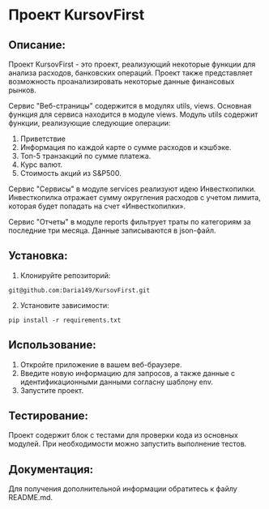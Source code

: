 # Проект KursovFirst




## Описание:

Проект KursovFirst - это проект, реализующий некоторые функции для анализа расходов, банковских операций.
Проект также представляет возможность проанализировать некоторые данные финансовых рынков.

Сервис "Веб-страницы" содержится в модулях utils, views. Основная функция для сервиса находится в модуле views.
Модуль utils содержит функции, реализующие следующие операции: 
1. Приветствие
2. Информация по каждой карте о сумме расходов и кэшбэке.
3. Топ-5 транзакций по сумме платежа.
4. Курс валют.
5. Стоимость акций из S&P500.

Сервис "Сервисы" в модуле services реализуют идею Инвесткопилки.
Инвесткопилка отражает сумму округления расходов с учетом лимита, которая будет попадать на счет «Инвесткопилки».

Сервис "Отчеты" в модуле reports фильтрует траты по категориям за последние три месяца.
Данные записываются в json-файл.






## Установка:

1. Клонируйте репозиторий:

```
git@github.com:Daria149/KursovFirst.git
```

2. Установите зависимости:

```
pip install -r requirements.txt
```

## Использование:
1. Откройте приложение в вашем веб-браузере.
2. Введите новую информацию для запросов, а также данные с идентификационными данными согласну шаблону env.
3. Запустите проект.


## Тестирование:
Проект содержит блок с тестами для проверки кода из основных модулей. 
При необходимости можно запустить выполнение тестов.


## Документация:
Для получения дополнительной информации обратитесь к файлу README.md.